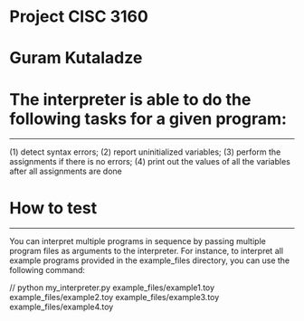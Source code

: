 # Project CISC 3160 
# Guram Kutaladze

#  The interpreter is able to do the following tasks for a given program:
--------------------------------------------------------------
(1) detect syntax errors;
(2) report uninitialized variables;
(3) perform the assignments if there is no errors;
(4) print out the values of all the variables after all assignments are done

# How to test
--------------
You can interpret multiple programs in sequence by passing multiple program files as arguments to the interpreter. For instance, to interpret all example programs provided in the example_files directory, you can use the following command:

// python my_interpreter.py example_files/example1.toy example_files/example2.toy example_files/example3.toy example_files/example4.toy 
